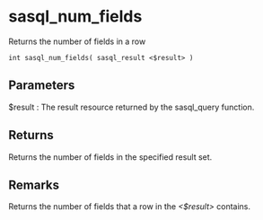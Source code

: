 <!-- loio3bdfaa6e6c5f1014a5b1be7ad9cc673b -->

# sasql\_num\_fields

Returns the number of fields in a row



```
int sasql_num_fields( sasql_result <$result> )
```



## Parameters

$result
:   The result resource returned by the sasql\_query function.



## Returns

Returns the number of fields in the specified result set.



## Remarks

Returns the number of fields that a row in the *<$result\>* contains.

